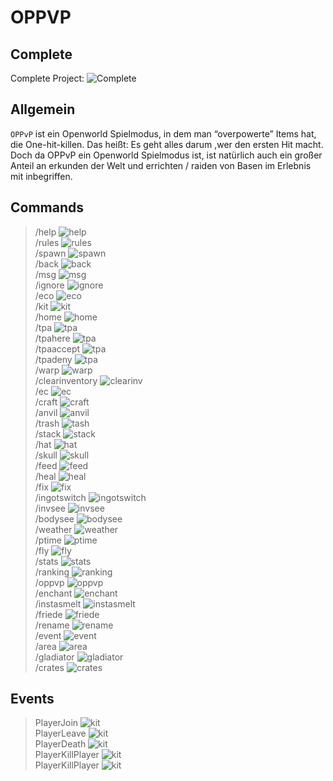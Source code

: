 # OPPVP

## Complete

Complete Project: ![Complete](https://progress-bar.dev/1/?scale=100&title=Complete&width=200&color=babaca&suffix=%)

## Allgemein

`OPPvP` ist ein Openworld Spielmodus, in dem man “overpowerte” Items hat, die One-hit-killen.
Das heißt: Es geht alles darum ,wer den ersten Hit macht.
Doch da OPPvP ein Openworld Spielmodus ist, ist natürlich auch ein großer Anteil an erkunden der Welt und errichten / raiden von Basen im Erlebnis mit inbegriffen.

## Commands

> /help                ![help](https://progress-bar.dev/2/?scale=100&title=Complete&width=200&color=babaca&suffix=%)<br />
> /rules               ![rules](https://progress-bar.dev/2/?scale=100&title=Complete&width=200&color=babaca&suffix=%)<br />
> /spawn               ![spawn](https://progress-bar.dev/2/?scale=100&title=Complete&width=200&color=babaca&suffix=%)<br />
> /back                ![back](https://progress-bar.dev/2/?scale=100&title=Complete&width=200&color=babaca&suffix=%)<br />
> /msg                 ![msg](https://progress-bar.dev/2/?scale=100&title=Complete&width=200&color=babaca&suffix=%)<br />
> /ignore              ![ignore](https://progress-bar.dev/2/?scale=100&title=Complete&width=200&color=babaca&suffix=%)<br />
> /eco                 ![eco](https://progress-bar.dev/2/?scale=100&title=Complete&width=200&color=babaca&suffix=%)<br />
> /kit                 ![kit](https://progress-bar.dev/2/?scale=100&title=Complete&width=200&color=babaca&suffix=%)<br />
> /home                ![home](https://progress-bar.dev/2/?scale=100&title=Complete&width=200&color=babaca&suffix=%)<br />
> /tpa                 ![tpa](https://progress-bar.dev/2/?scale=100&title=Complete&width=200&color=babaca&suffix=%)<br />
> /tpahere             ![tpa](https://progress-bar.dev/2/?scale=100&title=Complete&width=200&color=babaca&suffix=%)<br />
> /tpaaccept           ![tpa](https://progress-bar.dev/2/?scale=100&title=Complete&width=200&color=babaca&suffix=%)<br />
> /tpadeny             ![tpa](https://progress-bar.dev/2/?scale=100&title=Complete&width=200&color=babaca&suffix=%)<br />
> /warp                ![warp](https://progress-bar.dev/2/?scale=100&title=Complete&width=200&color=babaca&suffix=%)<br />
> /clearinventory      ![clearinv](https://progress-bar.dev/2/?scale=100&title=Complete&width=200&color=babaca&suffix=%)<br />
> /ec                  ![ec](https://progress-bar.dev/2/?scale=100&title=Complete&width=200&color=babaca&suffix=%)<br />
> /craft               ![craft](https://progress-bar.dev/2/?scale=100&title=Complete&width=200&color=babaca&suffix=%)<br />
> /anvil               ![anvil](https://progress-bar.dev/2/?scale=100&title=Complete&width=200&color=babaca&suffix=%)<br />
> /trash               ![tash](https://progress-bar.dev/2/?scale=100&title=Complete&width=200&color=babaca&suffix=%)<br />
> /stack               ![stack](https://progress-bar.dev/2/?scale=100&title=Complete&width=200&color=babaca&suffix=%)<br />
> /hat                 ![hat](https://progress-bar.dev/2/?scale=100&title=Complete&width=200&color=babaca&suffix=%)<br />
> /skull               ![skull](https://progress-bar.dev/2/?scale=100&title=Complete&width=200&color=babaca&suffix=%)<br />
> /feed                ![feed](https://progress-bar.dev/2/?scale=100&title=Complete&width=200&color=babaca&suffix=%)<br />
> /heal                ![heal](https://progress-bar.dev/2/?scale=100&title=Complete&width=200&color=babaca&suffix=%)<br />
> /fix                 ![fix](https://progress-bar.dev/2/?scale=100&title=Complete&width=200&color=babaca&suffix=%)<br />
> /ingotswitch         ![ingotswitch](https://progress-bar.dev/2/?scale=100&title=Complete&width=200&color=babaca&suffix=%)<br />
> /invsee              ![invsee](https://progress-bar.dev/2/?scale=100&title=Complete&width=200&color=babaca&suffix=%)<br />
> /bodysee             ![bodysee](https://progress-bar.dev/2/?scale=100&title=Complete&width=200&color=babaca&suffix=%)<br />
> /weather             ![weather](https://progress-bar.dev/2/?scale=100&title=Complete&width=200&color=babaca&suffix=%)<br />
> /ptime               ![ptime](https://progress-bar.dev/2/?scale=100&title=Complete&width=200&color=babaca&suffix=%)<br />
> /fly                 ![fly](https://progress-bar.dev/2/?scale=100&title=Complete&width=200&color=babaca&suffix=%)<br />
> /stats               ![stats](https://progress-bar.dev/2/?scale=100&title=Complete&width=200&color=babaca&suffix=%)<br />
> /ranking             ![ranking](https://progress-bar.dev/2/?scale=100&title=Complete&width=200&color=babaca&suffix=%)<br />
> /oppvp               ![oppvp](https://progress-bar.dev/2/?scale=100&title=Complete&width=200&color=babaca&suffix=%)<br />
> /enchant             ![enchant](https://progress-bar.dev/2/?scale=100&title=Complete&width=200&color=babaca&suffix=%)<br />
> /instasmelt          ![instasmelt](https://progress-bar.dev/2/?scale=100&title=Complete&width=200&color=babaca&suffix=%)<br />
> /friede              ![friede](https://progress-bar.dev/2/?scale=100&title=Complete&width=200&color=babaca&suffix=%)<br />
> /rename              ![rename](https://progress-bar.dev/2/?scale=100&title=Complete&width=200&color=babaca&suffix=%)<br />
> /event               ![event](https://progress-bar.dev/2/?scale=100&title=Complete&width=200&color=babaca&suffix=%)<br />
> /area                ![area](https://progress-bar.dev/2/?scale=100&title=Complete&width=200&color=babaca&suffix=%)<br />
> /gladiator           ![gladiator](https://progress-bar.dev/2/?scale=100&title=Complete&width=200&color=babaca&suffix=%)<br />
> /crates              ![crates](https://progress-bar.dev/2/?scale=100&title=Complete&width=200&color=babaca&suffix=%)<br />

## Events

> PlayerJoin            ![kit](https://progress-bar.dev/0/?scale=100&title=Complete&width=200&color=babaca&suffix=%)<br />
> PlayerLeave            ![kit](https://progress-bar.dev/0/?scale=100&title=Complete&width=200&color=babaca&suffix=%)<br />
> PlayerDeath            ![kit](https://progress-bar.dev/0/?scale=100&title=Complete&width=200&color=babaca&suffix=%)<br />
> PlayerKillPlayer            ![kit](https://progress-bar.dev/0/?scale=100&title=Complete&width=200&color=babaca&suffix=%)<br />
> PlayerKillPlayer            ![kit](https://progress-bar.dev/0/?scale=100&title=Complete&width=200&color=babaca&suffix=%)<br />
